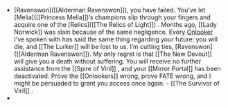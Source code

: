 - [Ravenswon]([[Alderman Ravenswon]]), you have failed. You’ve let [Melia]([[Princess Melia]])’s champions slip through your fingers and acquire one of the [Relics]([[The Relics of Light]]) . Months ago, [[Lady Norwick]] was slain because of the same negligence. Every [Onlooker]([[Onlookers]]) I’ve spoken with has said the same thing regarding your future: you will die, and [[The Lurker]] will be lost to us. I’m cutting ties, [Ravenswon]([[Alderman Ravenswon]]). My only regret is that [[The New Devout]] will give you a death without suffering. 
  You will receive no further assistance from the [[Spire of Viril]] , and your [[Mirror Portal]] has been deactivated. Prove the [[Onlookers]] wrong, prove FATE wrong, and I might be persuaded to grant you access once again.
  \- [[The Survivor of Viril]] .
-